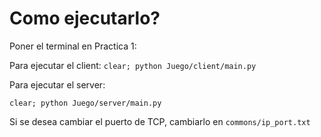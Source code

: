 # Como ejecutarlo?

Poner el terminal en Practica 1:

Para ejecutar el client:
``
clear; python Juego/client/main.py
``

Para ejecutar el server:

``
clear; python Juego/server/main.py
``

Si se desea cambiar el puerto de TCP, cambiarlo en 
``
commons/ip_port.txt
``
